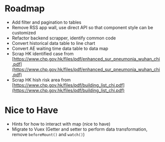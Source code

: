 # Roadmap #
* Add filter and pagination to tables
* Remove RSS app wall, use direct API so that component style can be customized
* Refactor backend scrapper, identify common code
* Convert historical data table to line chart
* Convert AE waiting time data table to data map
* Scrap HK identified case from [https://www.chp.gov.hk/files/pdf/enhanced_sur_pneumonia_wuhan_chi.pdf](https://www.chp.gov.hk/files/pdf/enhanced_sur_pneumonia_wuhan_chi.pdf)
* Scrap HK hish risk area from [https://www.chp.gov.hk/files/pdf/building_list_chi.pdf](https://www.chp.gov.hk/files/pdf/building_list_chi.pdf)

# Nice to Have #
* Hints for how to interact with map (nice to have)
* Migrate to Vuex (Getter and setter to perform data transformation, remove `beforeMount()` and `watch()`)
